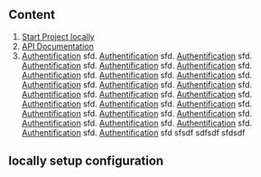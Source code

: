 ## Content


1. [Start Project locally](#start-locally)
2. [API Documentation](#api)
3. [Authentification](#authentification)
sfd. [Authentification](#authentification)
sfd. [Authentification](#authentification)
sfd. [Authentification](#authentification)
sfd. [Authentification](#authentification)
sfd. [Authentification](#authentification)
sfd. [Authentification](#authentification)
sfd. [Authentification](#authentification)
sfd. [Authentification](#authentification)
sfd. [Authentification](#authentification)
sfd. [Authentification](#authentification)
sfd. [Authentification](#authentification)
sfd. [Authentification](#authentification)
sfd. [Authentification](#authentification)
sfd. [Authentification](#authentification)
sfd. [Authentification](#authentification)
sfd. [Authentification](#authentification)
sfd. [Authentification](#authentification)
sfd. [Authentification](#authentification)
sfd. [Authentification](#authentification)
sfd. [Authentification](#authentification)
sfd. [Authentification](#authentification)
sfd. [Authentification](#authentification)
sfd. [Authentification](#authentification)
sfd. [Authentification](#authentification)
sfd. [Authentification](#authentification)
sfd
sfsdf
sdfsdf
sfdsdf

<a name="start-locally"></a>
## locally setup configuration

